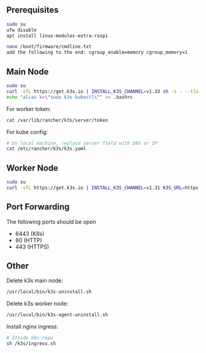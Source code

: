 ## Prerequisites
```bash
sudo su
ufw disable
apt install linux-modules-extra-raspi

nano /boot/firmware/cmdline.txt
add the following to the end: cgroup_enable=memory cgroup_memory=1
```

## Main Node
```bash
sudo su
curl -sfL https://get.k3s.io | INSTALL_K3S_CHANNEL=v1.33 sh -s - --tls-san "no-proxy.maxstash.io" --disable traefik --kube-apiserver-arg service-node-port-range=25565-32767
echo "alias k=\"sudo k3s kubectl\"" >> .bashrc
```

For worker token:
```bash
cat /var/lib/rancher/k3s/server/token
```

For kube config:
```bash
# On local machine, replace server field with DNS or IP
cat /etc/rancher/k3s/k3s.yaml
```

## Worker Node
```bash
sudo su
curl -sfL https://get.k3s.io | INSTALL_K3S_CHANNEL=v1.31 K3S_URL=https://no-proxy.maxstash.io:6443 K3S_TOKEN=<token> sh -
```

## Port Forwarding
The following ports should be open
- 6443 (K8s)
- 80 (HTTP)
- 443 (HTTPS)

## Other
Delete k3s main node: 
```bash
/usr/local/bin/k3s-uninstall.sh
```

Delete k3s worker node: 
```bash
/usr/local/bin/k3s-agent-uninstall.sh
```

Install nginx ingress:
```bash
# Inside k8s repo
sh /k3s/ingress.sh
```